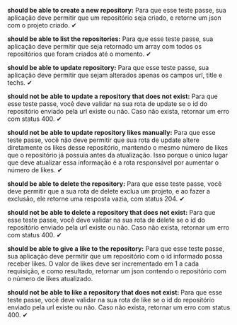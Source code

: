 <strong>should be able to create a new repository:</strong> Para que esse teste passe, sua aplicação deve permitir que um repositório seja criado, e retorne um json com o projeto criado. ✔

<strong>should be able to list the repositories:</strong> Para que esse teste passe, sua aplicação deve permitir que seja retornado um array com todos os repositórios que foram criados até o momento. ✔

<strong>should be able to update repository:</strong> Para que esse teste passe, sua aplicação deve permitir que sejam alterados apenas os campos url, title e techs. ✔

<strong>should not be able to update a repository that does not exist:</strong> Para que esse teste passe, você deve validar na sua rota de update se o id do repositório enviado pela url existe ou não. Caso não exista, retornar um erro com status 400. ✔

<strong>should not be able to update repository likes manually:</strong> Para que esse teste passe, você não deve permitir que sua rota de update altere diretamente os likes desse repositório, mantendo o mesmo número de likes que o repositório já possuia antes da atualização. Isso porque o único lugar que deve atualizar essa informação é a rota responsável por aumentar o número de likes. ✔

<strong>should be able to delete the repository:</strong> Para que esse teste passe, você deve permitir que a sua rota de delete exclua um projeto, e ao fazer a exclusão, ele retorne uma resposta vazia, com status 204. ✔

<strong>should not be able to delete a repository that does not exist:</strong> Para que esse teste passe, você deve validar na sua rota de delete se o id do repositório enviado pela url existe ou não. Caso não exista, retornar um erro com status 400. ✔

<strong>should be able to give a like to the repository:</strong> Para que esse teste passe, sua aplicação deve permitir que um repositório com o id informado possa receber likes. O valor de likes deve ser incrementado em 1 a cada requisição, e como resultado, retornar um json contendo o repositório com o número de likes atualizado.

<strong>should not be able to like a repository that does not exist:
</strong> Para que esse teste passe, você deve validar na sua rota de like se o id do repositório enviado pela url existe ou não. Caso não exista, retornar um erro com status 400. ✔
